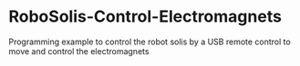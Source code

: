 # RoboSolis-Control-Electromagnets
Programming example to control the robot solis by a USB remote control to move and control the electromagnets
